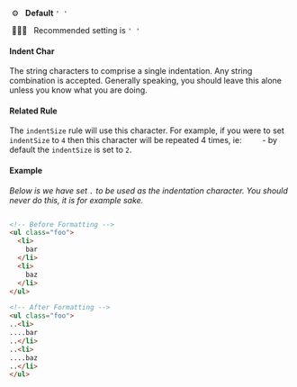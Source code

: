 &nbsp;⚙️&nbsp;&nbsp;&nbsp;**Default** `' '`

&nbsp;💁🏽‍♀️&nbsp;&nbsp;&nbsp;Recommended setting is `' '`

#### Indent Char

The string characters to comprise a single indentation. Any string combination is accepted. Generally speaking, you should leave this alone unless you know what you are doing.

#### Related Rule

The `indentSize` rule will use this character. For example, if you were to set `indentSize` to `4` then this character will be repeated 4 times, ie: `    ` - by default the `indentSize` is set to `2`.

#### Example

_Below is we have set `.` to be used as the indentation character. You should never do this, it is for example sake._

```html

<!-- Before Formatting -->
<ul class="foo">
  <li>
    bar
  </li>
  <li>
    baz
  </li>
</ul>

<!-- After Formatting -->
<ul class="foo">
..<li>
....bar
..</li>
..<li>
....baz
..</li>
</ul>


```

